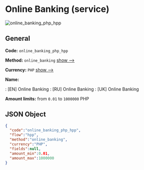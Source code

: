
# Online Banking (service) 
![online_banking_php_hpp](https://static.openfintech.io/payment_methods/online_banking_php_hpp/logo.svg?w=400&c=v0.59.26#w200)  

## General 
 
**Code:** `online_banking_php_hpp` 
 
**Method:** `online_banking` 
 [show -->](/payment-methods/online_banking/) 
 
**Currency:** `PHP` [show -->](/currencies/PHP/) 
 
**Name:** 
 
:	[EN] Online Banking 
:	[RU] Online Banking 
:	[UK] Online Banking 
 
**Amount limits:** from `0.01` to `1000000` PHP 

## JSON Object 

```json
{
  "code":"online_banking_php_hpp",
  "flow":"hpp",
  "method":"online_banking",
  "currency":"PHP",
  "fields":null,
  "amount_min":0.01,
  "amount_max":1000000
}
```  
